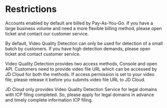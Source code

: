 # Restrictions

Accounts enabled by default are billed by Pay-As-You-Go. If you have a large business volume and need a more flexible billing method, please open ticket and contact our customer service.

By default, Video Quality Detection can only be used for detection of a small batch by customers. If you have high detection demands, please open ticket and contact customer service.

Video Quality Detection provides two access methods, Console and open API. Customers need to provide video file URL which can be accessed by JD Cloud for both the methods. If access permission is set to your video file, please release it before you submits video file URL to JD Cloud.

JD Cloud only provides Video Quality Detection Service for legal domains with ICP filing completed. So, please apply for legal domains in advance and timely complete information ICP filing.
